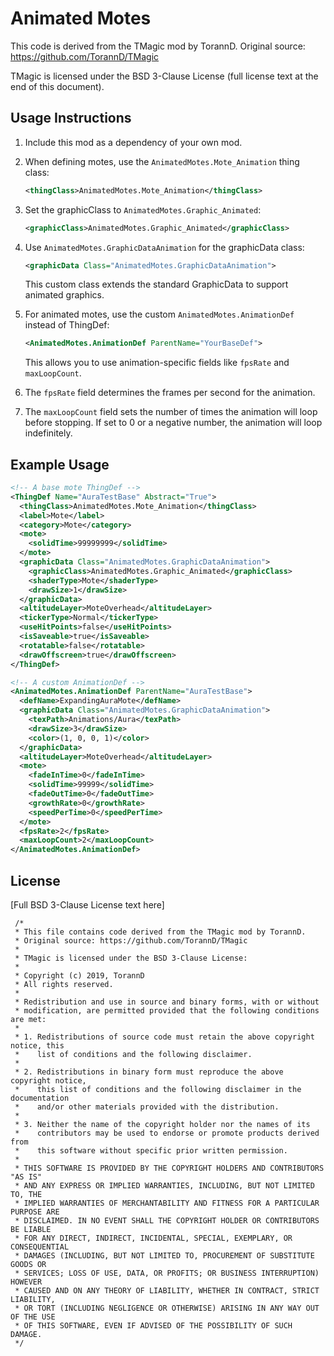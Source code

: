 # Animated Motes

This code is derived from the TMagic mod by TorannD.
Original source: https://github.com/TorannD/TMagic

TMagic is licensed under the BSD 3-Clause License (full license text at the end of this document).

## Usage Instructions

1. Include this mod as a dependency of your own mod.

2. When defining motes, use the `AnimatedMotes.Mote_Animation` thing class:
   ```xml
   <thingClass>AnimatedMotes.Mote_Animation</thingClass>
   ```

3. Set the graphicClass to `AnimatedMotes.Graphic_Animated`:
   ```xml
   <graphicClass>AnimatedMotes.Graphic_Animated</graphicClass>
   ```

4. Use `AnimatedMotes.GraphicDataAnimation` for the graphicData class:
   ```xml
   <graphicData Class="AnimatedMotes.GraphicDataAnimation">
   ```
   This custom class extends the standard GraphicData to support animated graphics.

5. For animated motes, use the custom `AnimatedMotes.AnimationDef` instead of ThingDef:
   ```xml
   <AnimatedMotes.AnimationDef ParentName="YourBaseDef">
   ```
   This allows you to use animation-specific fields like `fpsRate` and `maxLoopCount`.

6. The `fpsRate` field determines the frames per second for the animation.

7. The `maxLoopCount` field sets the number of times the animation will loop before stopping.
   If set to 0 or a negative number, the animation will loop indefinitely.

## Example Usage

```xml
<!-- A base mote ThingDef -->
<ThingDef Name="AuraTestBase" Abstract="True">
  <thingClass>AnimatedMotes.Mote_Animation</thingClass>
  <label>Mote</label>
  <category>Mote</category>
  <mote>
    <solidTime>99999999</solidTime>
  </mote>
  <graphicData Class="AnimatedMotes.GraphicDataAnimation">
    <graphicClass>AnimatedMotes.Graphic_Animated</graphicClass>
    <shaderType>Mote</shaderType>
    <drawSize>1</drawSize>
  </graphicData>
  <altitudeLayer>MoteOverhead</altitudeLayer>
  <tickerType>Normal</tickerType>
  <useHitPoints>false</useHitPoints>
  <isSaveable>true</isSaveable>
  <rotatable>false</rotatable>
  <drawOffscreen>true</drawOffscreen>
</ThingDef>

<!-- A custom AnimationDef -->
<AnimatedMotes.AnimationDef ParentName="AuraTestBase">
  <defName>ExpandingAuraMote</defName>
  <graphicData Class="AnimatedMotes.GraphicDataAnimation">
    <texPath>Animations/Aura</texPath>
    <drawSize>3</drawSize>
    <color>(1, 0, 0, 1)</color>
  </graphicData>
  <altitudeLayer>MoteOverhead</altitudeLayer>
  <mote>
    <fadeInTime>0</fadeInTime>
    <solidTime>99999</solidTime>
    <fadeOutTime>0</fadeOutTime>
    <growthRate>0</growthRate>
    <speedPerTime>0</speedPerTime>
  </mote>
  <fpsRate>2</fpsRate>
  <maxLoopCount>2</maxLoopCount>
</AnimatedMotes.AnimationDef>
```

## License

[Full BSD 3-Clause License text here]

	 /*
	 * This file contains code derived from the TMagic mod by TorannD.
	 * Original source: https://github.com/TorannD/TMagic
	 * 
	 * TMagic is licensed under the BSD 3-Clause License:
	 * 
	 * Copyright (c) 2019, TorannD
	 * All rights reserved.
	 * 
	 * Redistribution and use in source and binary forms, with or without
	 * modification, are permitted provided that the following conditions are met:
	 * 
	 * 1. Redistributions of source code must retain the above copyright notice, this
	 *    list of conditions and the following disclaimer.
	 * 
	 * 2. Redistributions in binary form must reproduce the above copyright notice,
	 *    this list of conditions and the following disclaimer in the documentation
	 *    and/or other materials provided with the distribution.
	 * 
	 * 3. Neither the name of the copyright holder nor the names of its
	 *    contributors may be used to endorse or promote products derived from
	 *    this software without specific prior written permission.
	 * 
	 * THIS SOFTWARE IS PROVIDED BY THE COPYRIGHT HOLDERS AND CONTRIBUTORS "AS IS"
	 * AND ANY EXPRESS OR IMPLIED WARRANTIES, INCLUDING, BUT NOT LIMITED TO, THE
	 * IMPLIED WARRANTIES OF MERCHANTABILITY AND FITNESS FOR A PARTICULAR PURPOSE ARE
	 * DISCLAIMED. IN NO EVENT SHALL THE COPYRIGHT HOLDER OR CONTRIBUTORS BE LIABLE
	 * FOR ANY DIRECT, INDIRECT, INCIDENTAL, SPECIAL, EXEMPLARY, OR CONSEQUENTIAL
	 * DAMAGES (INCLUDING, BUT NOT LIMITED TO, PROCUREMENT OF SUBSTITUTE GOODS OR
	 * SERVICES; LOSS OF USE, DATA, OR PROFITS; OR BUSINESS INTERRUPTION) HOWEVER
	 * CAUSED AND ON ANY THEORY OF LIABILITY, WHETHER IN CONTRACT, STRICT LIABILITY,
	 * OR TORT (INCLUDING NEGLIGENCE OR OTHERWISE) ARISING IN ANY WAY OUT OF THE USE
	 * OF THIS SOFTWARE, EVEN IF ADVISED OF THE POSSIBILITY OF SUCH DAMAGE.
	 */
